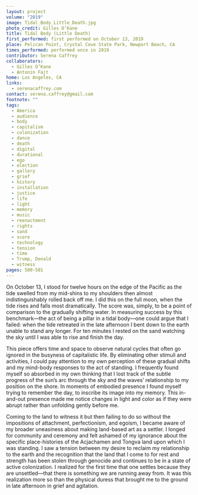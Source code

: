 ```yaml
---
layout: project
volume: "2019"
image: Tidal_Body_Little_Death.jpg
photo_credit: Gilles O’Kane
title: Tidal Body (Little Death)
first_performed: first performed on October 13, 2019
place: Pelican Point, Crystal Cove State Park, Newport Beach, CA
times_performed: performed once in 2019
contributor: Serena Caffrey
collaborators:
  - Gilles O’Kane
  - Antonin Fajt
home: Los Angeles, CA
links:
  - serenacaffrey.com
contact: serena.caffrey@gmail.com
footnote: ""
tags:
  - America
  - audience
  - body
  - capitalism
  - colonization
  - dance
  - death
  - digital
  - durational
  - ego
  - election
  - gallery
  - grief
  - history
  - installation
  - justice
  - life
  - light
  - memory
  - music
  - reenactment
  - rights
  - sand
  - score
  - technology
  - tension
  - time
  - Trump, Donald
  - witness
pages: 500-501
---
```


On October 13, I stood for twelve hours on the edge of the Pacific as the tide swelled from my mid-shins to my shoulders then almost indistinguishably rolled back off me. I did this on the full moon, when the tide rises and falls most dramatically. The score was, simply, to be a point of comparison to the gradually shifting water. In measuring success by this benchmark—the act of being a pillar in a tidal body—one could argue that I failed: when the tide retreated in the late afternoon I bent down to the earth unable to stand any longer. For ten minutes I rested on the sand watching the sky until I was able to rise and finish the day.

This piece offers time and space to observe natural cycles that often go ignored in the busyness of capitalistic life. By eliminating other stimuli and activities, I could pay attention to my own perception of these gradual shifts and my mind-body responses to the act of standing. I frequently found myself so absorbed in my own thinking that I lost track of the subtle progress of the sun’s arc through the sky and the waves’ relationship to my position on the shore. In moments of embodied presence I found myself trying to remember the day, to inscribe its image into my memory. This in-and-out presence made me notice changes in light and color as if they were abrupt rather than unfolding gently before me.

Coming to the land to witness it but then failing to do so without the impositions of attachment, perfectionism, and egoism, I became aware of my broader uneasiness about making land-based art as a settler. I longed for community and ceremony and felt ashamed of my ignorance about the specific place-histories of the Acjachamen and Tongva land upon which I was standing. I saw a tension between my desire to reclaim my relationship to the earth and the recognition that the land that I come to for rest and strength has been stolen through genocide and continues to be in a state of active colonization. I realized for the first time that one settles because they are unsettled—that there is something we are running away from. It was this realization more so than the physical duress that brought me to the ground in late afternoon in grief and agitation.
